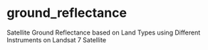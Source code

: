 # ground_reflectance
Satellite Ground Reflectance based on Land Types using Different Instruments on Landsat 7 Satellite
